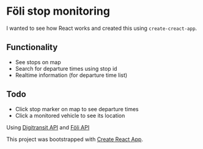 # Föli stop monitoring

I wanted to see how React works and created this using `create-creact-app`.

## Functionality
- See stops on map
- Search for departure times using stop id
- Realtime information (for departure time list)

## Todo
- Click stop marker on map to see departure times
- Click a monitored vehicle to see its location

Using [Digitransit API](https://digitransit.fi/en/developers/) and [Föli API](http://data.foli.fi/doc/index)

This project was bootstrapped with [Create React App](https://github.com/facebookincubator/create-react-app).
